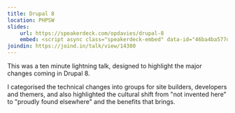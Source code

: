 ```yaml
---
title: Drupal 8
location: PHPSW
slides:
    url: https://speakerdeck.com/opdavies/drupal-8
    embed: <script async class="speakerdeck-embed" data-id="46ba4ba577d94a32b7abdade610ceb69" data-ratio="1.29456384323641" src="//speakerdeck.com/assets/embed.js"></script>
joindin: https://joind.in/talk/view/14380
---
```

This was a ten minute lightning talk, designed to highlight the major changes coming in Drupal 8.

I categorised the technical changes into groups for site builders, developers and themers, and also highlighted the cultural shift from "not invented here" to "proudly found elsewhere" and the benefits that brings.
